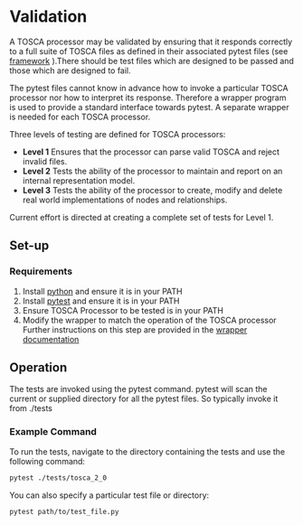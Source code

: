 # Validation

A TOSCA processor may be validated by ensuring that it responds correctly to a full suite of TOSCA files as defined in their associated pytest files (see [framework](framework.md) ).There should be test files which are designed to be passed and those which are designed to fail.

The pytest files cannot know in advance how to invoke a particular TOSCA processor nor how to interpret its response. Therefore a wrapper program is used to provide a standard interface towards pytest. A separate wrapper is needed for each TOSCA processor.

Three levels of testing are defined for TOSCA processors:

- **Level 1** Ensures that the processor can parse valid TOSCA and reject invalid files.
- **Level 2** Tests the ability of the processor to maintain and report on an internal representation model.
- **Level 3** Tests the ability of the processor to create, modify and delete real world implementations of nodes and relationships.

Current effort is directed at creating a complete set of tests for Level 1.


## Set-up

### Requirements

1. Install [python](https://www.python.org/) and ensure it is in your PATH
2. Install [pytest](https://docs.pytest.org/en/stable/index.html) and ensure it is in your PATH
3. Ensure TOSCA Processor to be tested is in your PATH
4. Modify the wrapper to match the operation of the TOSCA processor
    Further instructions on this step are provided in the [wrapper documentation](../tools/wrappers/README.md)

## Operation
The tests are invoked using the pytest command. pytest will scan the current or supplied directory for all the pytest files. So typically invoke it from ./tests

### Example Command

To run the tests, navigate to the directory containing the tests and use the following command:

```sh
pytest ./tests/tosca_2_0
```

You can also specify a particular test file or directory:

```sh
pytest path/to/test_file.py
```

